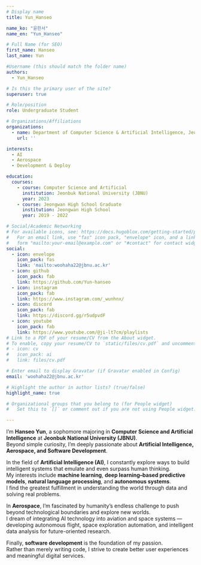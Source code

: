 ```yaml
---
# Display name
title: Yun_Hanseo

name_ko: "윤한서"
name_en: "Yun_Hanseo"

# Full Name (for SEO)
first_name: Hanseo
last_name: Yun

#Username (this should match the folder name)
authors:
  - Yun_Hanseo

# Is this the primary user of the site?
superuser: true

# Role/position
role: Undergraduate Student

# Organizations/Affiliations
organizations:
  - name: Department of Computer Science & Artificial Intelligence, Jeonbuk National University (JBNU CSAI)
    url: ''

interests:
  - AI
  - Aerospace
  - Development & Deploy

education:
  courses:
    - course: Computer Science and Artificial 
      institution: Jeonbuk National University (JBNU)
      year: 2023 
    - course: Jeongwan High School Graduate
      institution: Jeongwan High School
      year: 2019 - 2022

# Social/Academic Networking
# For available icons, see: https://docs.hugoblox.com/getting-started/page-builder/#icons
#   For an email link, use "fas" icon pack, "envelope" icon, and a link in the
#   form "mailto:your-email@example.com" or "#contact" for contact widget.
social:
  - icon: envelope
    icon_pack: fas
    link: 'mailto:woohaha22@jbnu.ac.kr'
  - icon: github
    icon_pack: fab
    link: https://github.com/Yun-hanseo
  - icon: instagram
    icon_pack: fab
    link: https://www.instagram.com/_wunhnx/
  - icon: discord
    icon_pack: fab
    link: https://discord.gg/r5udpvdF
  - icon: youtube
    icon_pack: fab
    link: https://www.youtube.com/@ji-lt7cm/playlists
# Link to a PDF of your resume/CV from the About widget.
# To enable, copy your resume/CV to `static/files/cv.pdf` and uncomment the lines below.
# - icon: cv
#   icon_pack: ai
#   link: files/cv.pdf

# Enter email to display Gravatar (if Gravatar enabled in Config)
email: 'woohaha22@jbnu.ac.kr'

# Highlight the author in author lists? (true/false)
highlight_name: true

# Organizational groups that you belong to (for People widget)
#   Set this to `[]` or comment out if you are not using People widget.

---
```


I’m **Hanseo Yun**, a sophomore majoring in **Computer Science and Artificial Intelligence** at **Jeonbuk National University (JBNU)**.  
Beyond simple curiosity, I’m deeply passionate about **Artificial Intelligence, Aerospace, and Software Development**.

In the field of **Artificial Intelligence (AI)**, I constantly explore ways to build intelligent systems that emulate and even surpass human thinking.  
My interests include **machine learning**, **deep learning–based predictive models**, **natural language processing**, and **autonomous systems**.  
I find the greatest fulfillment in understanding the world through data and solving real problems.

In **Aerospace**, I’m fascinated by humanity’s endless challenge to push beyond technological boundaries and explore new worlds.  
I dream of integrating AI technology into aviation and space systems — developing autonomous flight, space exploration automation, and intelligent data analysis for future-oriented research.

Finally, **software development** is the foundation of my passion.  
Rather than merely writing code, I strive to create better user experiences and meaningful digital services.  
